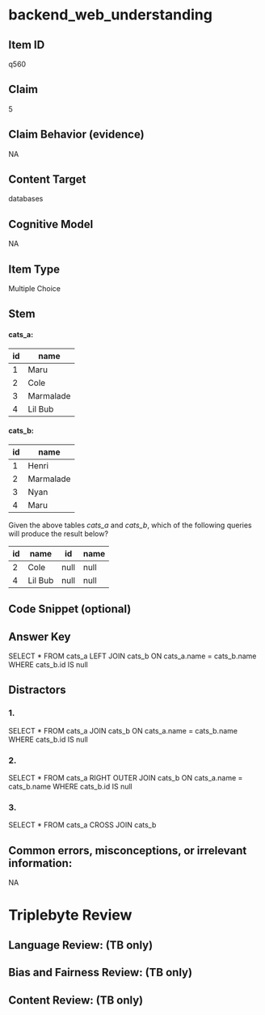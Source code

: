 # backend_web_understanding

## Item ID
q560

## Claim
5

## Claim Behavior (evidence)
NA

## Content Target
databases

## Cognitive Model
NA

## Item Type
Multiple Choice

## Stem
#### cats_a:

| id | name      |
|----|-----------|
| 1  | Maru      |
| 2  | Cole      |
| 3  | Marmalade |
| 4  | Lil Bub   |

#### cats_b:
| id | name      |
|----|-----------|
| 1  | Henri     |
| 2  | Marmalade |
| 3  | Nyan      |
| 4  | Maru      |

Given the above tables *cats_a* and *cats_b*, which of the following queries will produce the result below?

| id | name    | id   | name |
|----|---------|------|------|
| 2  | Cole    | null | null |
| 4  | Lil Bub | null | null |

## Code Snippet (optional)


## Answer Key
SELECT * FROM cats_a LEFT JOIN cats_b ON cats_a.name = cats_b.name WHERE cats_b.id IS null

## Distractors

### 1.
SELECT * FROM cats_a JOIN cats_b ON cats_a.name = cats_b.name WHERE cats_b.id IS null

### 2.
SELECT * FROM cats_a RIGHT OUTER JOIN cats_b ON cats_a.name = cats_b.name WHERE cats_b.id IS null

### 3.
SELECT * FROM cats_a CROSS JOIN cats_b

## Common errors, misconceptions, or irrelevant information:
NA

# Triplebyte Review


## Language Review: (TB only)


## Bias and Fairness Review: (TB only)


## Content Review: (TB only)

